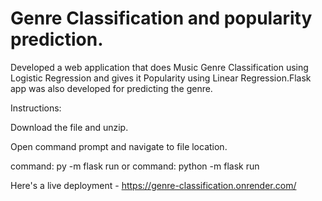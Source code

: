 # Genre Classification and popularity prediction.

Developed a web application that does Music Genre Classification using Logistic Regression and gives it Popularity using Linear Regression.Flask app was also developed for predicting the genre.

Instructions:

Download the file and unzip.

Open command prompt and navigate to file location.

command: py -m flask run 
or
command: python -m flask run

Here's a live deployment - https://genre-classification.onrender.com/
